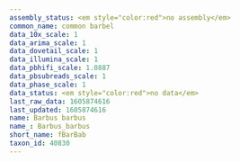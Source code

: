 ```yaml
---
assembly_status: <em style="color:red">no assembly</em>
common_name: common barbel
data_10x_scale: 1
data_arima_scale: 1
data_dovetail_scale: 1
data_illumina_scale: 1
data_pbhifi_scale: 1.0887
data_pbsubreads_scale: 1
data_phase_scale: 1
data_status: <em style="color:red">no data</em>
last_raw_data: 1605874616
last_updated: 1605874616
name: Barbus barbus
name_: Barbus_barbus
short_name: fBarBab
taxon_id: 40830
---
```

